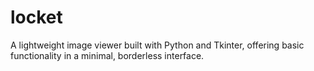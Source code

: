 # locket
A lightweight image viewer built with Python and Tkinter, offering basic functionality in a minimal, borderless interface.
